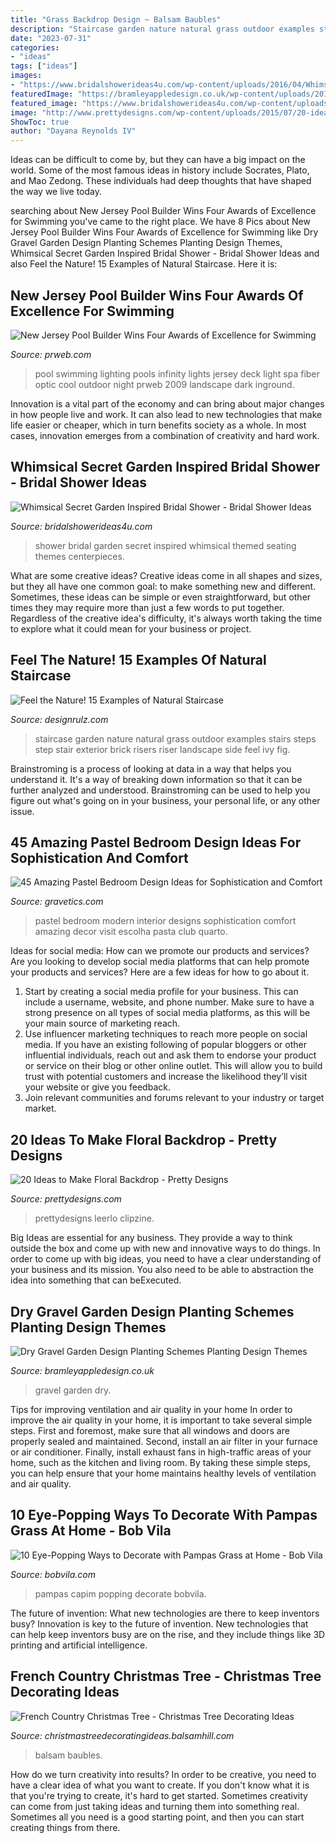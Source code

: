 ```yaml
---
title: "Grass Backdrop Design ~ Balsam Baubles"
description: "Staircase garden nature natural grass outdoor examples stairs steps step stair exterior brick risers riser landscape side feel ivy fig"
date: "2023-07-31"
categories:
- "ideas"
tags: ["ideas"]
images:
- "https://www.bridalshowerideas4u.com/wp-content/uploads/2016/04/Whimsical-Secret-Garden-Inspired-Bridal-Shower-Visitor-Seating.jpg"
featuredImage: "https://bramleyappledesign.co.uk/wp-content/uploads/2018/07/Gravel-Garden-3-1024x650.jpg"
featured_image: "https://www.bridalshowerideas4u.com/wp-content/uploads/2016/04/Whimsical-Secret-Garden-Inspired-Bridal-Shower-Visitor-Seating.jpg"
image: "http://www.prettydesigns.com/wp-content/uploads/2015/07/20-ideas-to-make-floral-backdrop8.jpg"
ShowToc: true
author: "Dayana Reynolds IV"
---
```



Ideas can be difficult to come by, but they can have a big impact on the world. Some of the most famous ideas in history include Socrates, Plato, and Mao Zedong. These individuals had deep thoughts that have shaped the way we live today.

	

		
searching about New Jersey Pool Builder Wins Four Awards of Excellence for Swimming you've came to the right place. We have 8 Pics about New Jersey Pool Builder Wins Four Awards of Excellence for Swimming like Dry Gravel Garden Design Planting Schemes Planting Design Themes, Whimsical Secret Garden Inspired Bridal Shower - Bridal Shower Ideas and also Feel the Nature! 15 Examples of Natural Staircase. Here it is:
		
    
## New Jersey Pool Builder Wins Four Awards Of Excellence For Swimming

<img loading=lazy src="http://ww1.prweb.com/prfiles/2009/12/21/278217/deckjetpool.jpg" onerror="this.onerror=null;this.src='https://tse4.mm.bing.net/th?id=OIP.TbYiHJTv9R4qyALXxZsR1QHaE9&amp;pid=15.1';" alt="New Jersey Pool Builder Wins Four Awards of Excellence for Swimming">

_Source: prweb.com_

>pool swimming lighting pools infinity lights jersey deck light spa fiber optic cool outdoor night prweb 2009 landscape dark inground. 

	

Innovation is a vital part of the economy and can bring about major changes in how people live and work. It can also lead to new technologies that make life easier or cheaper, which in turn benefits society as a whole. In most cases, innovation emerges from a combination of creativity and hard work.

    
## Whimsical Secret Garden Inspired Bridal Shower - Bridal Shower Ideas

<img loading=lazy src="https://www.bridalshowerideas4u.com/wp-content/uploads/2016/04/Whimsical-Secret-Garden-Inspired-Bridal-Shower-Visitor-Seating.jpg" onerror="this.onerror=null;this.src='https://tse2.mm.bing.net/th?id=OIP.qD4VjC-Y1XYInNWde-NAWQHaLH&amp;pid=15.1';" alt="Whimsical Secret Garden Inspired Bridal Shower - Bridal Shower Ideas">

_Source: bridalshowerideas4u.com_

>shower bridal garden secret inspired whimsical themed seating themes centerpieces. 

	

What are some creative ideas?
Creative ideas come in all shapes and sizes, but they all have one common goal: to make something new and different. Sometimes, these ideas can be simple or even straightforward, but other times they may require more than just a few words to put together. Regardless of the creative idea's difficulty, it's always worth taking the time to explore what it could mean for your business or project.

    
## Feel The Nature! 15 Examples Of Natural Staircase

<img loading=lazy src="http://cdn.designrulz.com/wp-content/uploads/2012/05/grass-and-steps65.jpg" onerror="this.onerror=null;this.src='https://tse1.mm.bing.net/th?id=OIP.lNKgyVkivoB7sNUBUfRODQHaK3&amp;pid=15.1';" alt="Feel the Nature! 15 Examples of Natural Staircase">

_Source: designrulz.com_

>staircase garden nature natural grass outdoor examples stairs steps step stair exterior brick risers riser landscape side feel ivy fig. 

	

Brainstroming is a process of looking at data in a way that helps you understand it. It's a way of breaking down information so that it can be further analyzed and understood. Brainstroming can be used to help you figure out what's going on in your business, your personal life, or any other issue.

    
## 45 Amazing Pastel Bedroom Design Ideas For Sophistication And Comfort

<img loading=lazy src="https://www.gravetics.com/wp-content/uploads/2017/09/Modern-Pastel-Interior-Designs-Ideas.jpg" onerror="this.onerror=null;this.src='https://tse4.mm.bing.net/th?id=OIP.fr1JWaxPyVIIuHKk_BMcGQC-FH&amp;pid=15.1';" alt="45 Amazing Pastel Bedroom Design Ideas for Sophistication and Comfort">

_Source: gravetics.com_

>pastel bedroom modern interior designs sophistication comfort amazing decor visit escolha pasta club quarto. 

	

Ideas for social media: How can we promote our products and services?
Are you looking to develop social media platforms that can help promote your products and services? Here are a few ideas for how to go about it. 
1. Start by creating a social media profile for your business. This can include a username, website, and phone number. Make sure to have a strong presence on all types of social media platforms, as this will be your main source of marketing reach. 
2. Use influencer marketing techniques to reach more people on social media. If you have an existing following of popular bloggers or other influential individuals, reach out and ask them to endorse your product or service on their blog or other online outlet. This will allow you to build trust with potential customers and increase the likelihood they’ll visit your website or give you feedback. 
3. Join relevant communities and forums relevant to your industry or target market.

    
## 20 Ideas To Make Floral Backdrop - Pretty Designs

<img loading=lazy src="http://www.prettydesigns.com/wp-content/uploads/2015/07/20-ideas-to-make-floral-backdrop8.jpg" onerror="this.onerror=null;this.src='https://tse3.mm.bing.net/th?id=OIP.JEzpeY9e4OuUtpWpAP6CpAHaLH&amp;pid=15.1';" alt="20 Ideas to Make Floral Backdrop - Pretty Designs">

_Source: prettydesigns.com_

>prettydesigns leerlo clipzine. 

	

Big Ideas are essential for any business. They provide a way to think outside the box and come up with new and innovative ways to do things. In order to come up with big ideas, you need to have a clear understanding of your business and its mission. You also need to be able to abstraction the idea into something that can beExecuted.

    
## Dry Gravel Garden Design Planting Schemes Planting Design Themes

<img loading=lazy src="https://bramleyappledesign.co.uk/wp-content/uploads/2018/07/Gravel-Garden-3-1024x650.jpg" onerror="this.onerror=null;this.src='https://tse1.mm.bing.net/th?id=OIP.QdvkjVbM2ML-cOzq64w55wHaEs&amp;pid=15.1';" alt="Dry Gravel Garden Design Planting Schemes Planting Design Themes">

_Source: bramleyappledesign.co.uk_

>gravel garden dry. 

	

Tips for improving ventilation and air quality in your home
In order to improve the air quality in your home, it is important to take several simple steps. First and foremost, make sure that all windows and doors are properly sealed and maintained. Second, install an air filter in your furnace or air conditioner. Finally, install exhaust fans in high-traffic areas of your home, such as the kitchen and living room. By taking these simple steps, you can help ensure that your home maintains healthy levels of ventilation and air quality.

    
## 10 Eye-Popping Ways To Decorate With Pampas Grass At Home - Bob Vila

<img loading=lazy src="https://empire-s3-production.bobvila.com/slides/40046/original/pampas_cloud.jpg?1605480934" onerror="this.onerror=null;this.src='https://tse3.mm.bing.net/th?id=OIP.o-5w8wlT4I3v4-DdKSODJgHaJ4&amp;pid=15.1';" alt="10 Eye-Popping Ways to Decorate with Pampas Grass at Home - Bob Vila">

_Source: bobvila.com_

>pampas capim popping decorate bobvila. 

	

The future of invention: What new technologies are there to keep inventors busy?
Innovation is key to the future of invention. New technologies that can help keep inventors busy are on the rise, and they include things like 3D printing and artificial intelligence.

    
## French Country Christmas Tree - Christmas Tree Decorating Ideas

<img loading=lazy src="http://christmastreedecoratingideas.balsamhill.com/wp-content/uploads/2018/02/2-5-683x1024.jpg" onerror="this.onerror=null;this.src='https://tse2.mm.bing.net/th?id=OIP.0fAkUTEbBhS_PN7NJr9fRAHaLG&amp;pid=15.1';" alt="French Country Christmas Tree - Christmas Tree Decorating Ideas">

_Source: christmastreedecoratingideas.balsamhill.com_

>balsam baubles. 

	

How do we turn creativity into results?
In order to be creative, you need to have a clear idea of what you want to create. If you don't know what it is that you're trying to create, it's hard to get started. Sometimes creativity can come from just taking ideas and turning them into something real. Sometimes all you need is a good starting point, and then you can start creating things from there.

